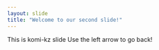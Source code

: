 ```yaml
---
layout: slide
title: "Welcome to our second slide!"
---
```

This is komi-kz slide
Use the left arrow to go back!
